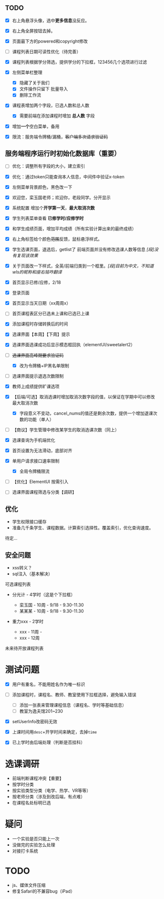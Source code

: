 ## TODO

- [x] 右上角悬浮头像，选中**更多信息**没反应。
- [x] 右上角全屏按钮去掉。
- [x] 页面最下方的powered和copyright修改



- [ ] 课程列表日期可读性优化（待完善）
- [x] 课程列表根据学分筛选，提供学分的下拉框，123456几个选项进行过滤



- [x] 左侧菜单栏整理
  - [x] 隐藏了关于我们
  - [x] 文件操作只留下 批量导入
  - [x] 删除工作流
- [x] 课程表增加两个字段，已选人数和总人数
  - [x] 需要前端在添加课程时增加 **总人数** 字段
- [x] 增加**一个**空白菜单，备用
- [x] 限流：服务端令牌桶/漏桶，~~客户端多次请求验证码~~



## 服务端程序运行时初始化数据库（重要）

- [ ] 优化：调整所有字段的大小，建立索引
- [x] 优化：通过token只能查询本人信息，中间件中验证x-token



- [x] 左侧菜单背景颜色，黑色改一下
- [x] 欢迎您，栾玉国老师；欢迎你，老段同学。分开显示
- [x] 系统配置 增加个**开学第一天**，**最大取消次数**
- [x] 学生列表菜单查看 **已修学时/应修学时**
- [x] 和学生成绩页面，增加平均成绩（所有实验计算出来的最终成绩）
- [x] 右上角标签给个颜色~~范围~~反馈，鼠标悬浮样式。
- [x] 学生选课页面，退选后，getlist了 前端页面并没有修改选课人数等信息 *[段]没有复现该效果*
- [x] 关于页面改一下样式，全英/前端归类到一个框里。*[段]目前为中文，不知道wls的昵称和座右铭咋翻译*
- [x] 首页显示已修/应修，2/18
- [x] 登录页面
- [x] 首页显示当天日期（xx周周x）
- [ ] 首页课程表区分已选未上课和已选已上课
- [x] 添加课程时存储转换后的时间
- [x] 选课界面【本周】【下周】提示
- [x] 选课界面选课成功后显示模态框回执（elementUI/sweetalert2）
- [ ] ~~选课界面高峰期要求验证码~~
  - [x] 改为令牌桶+IP黑名单限制
- [ ] 选课界面提示退选次数限制
- [x] 教师上成绩提供旷课选项
- [x] 【后端/可选】取消选课时增加取消次数字段的值，以保证在学期中可以修改最大取消次数
  - [x] 字段意义不变动，cancel_nums的值还是剩余次数，提供一个增加退课次数的功能（单人）
- [ ] 【商议】学生管理中修改某学生的取消选课次数（同上）
- [x] 选课查询为手机端优化
- [x] 首页设置为无法滑动，底部对齐
- [x] 单用户请求接口速率限制
  - [x] 全局令牌桶限流
- [ ] 【优化】ElementUI 按需引入
- [ ] 选课界面课程筛选与分类【调研】

## 优化

- 学生权限接口缓存
- 准备几千条学生、课程数据。计算索引选择性。覆盖索引，优化查询速度。

待定...

## 安全问题

- xss转义？
- sql注入（基本解决）



可选课程列表

- 分光计 - 4学时（这是个下拉框）
  - 栾玉国 - 10周 - 9/18 - 9.30-11.30
  - 某某某 - 10周 - 9/18 - 9.30-11.30

- 重力xxx - 2学时
  - xxx - 11周 - 
  - xxx - 12周



未来待开放课程列表

# 测试问题

- [x] 用户有重名，不能用姓名作为唯一标识

- [ ] 添加课程时，课程名、教师、教室使用下拉框选择，避免输入错误

  - [ ] 添加一张表来管理课程信息（课程名、学时等基础信息）
  - [ ] 教室为逸夫馆201~230

- [x] setUserInfo改密码无效

- [x] 上课时间用`desc`+开学时间来确定，去掉`time`
- [x] 已上学时由后端处理（判断是否挂科）

# 选课调研

- 前端判断课程冲突【重要】
- 按学时分类
- 按实验类型分类（电学、热学、VR等等）
- 按老师分类（涉及到改后端，有点难）
- 在课程名处标明已选

# 疑问

- 一个实验是否只能上一次
- 没做完的实验怎么处理
- 对接打卡系统

# TODO

- js、媒体文件压缩
- 修复Safari的不兼容bug（iPad）

